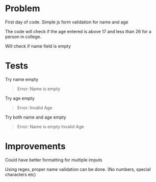 # Problem

First day of code. Simple js form validation for name and age

The code will check if the age entered is above 17 and less than 26 for a person in college. 

Will check if name field is empty

# Tests

Try name empty

> Error: Name is empty

Try age empty

> Error: Invalid Age

Try both name and age empty

> Error: Name is empty Invalid Age

# Improvements

Could have better formatting for multiple imputs

Using regex, proper name validation can be done. (No numbers, special characters etc)
